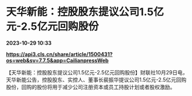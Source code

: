 # 天华新能：控股股东提议公司1.5亿元-2.5亿元回购股份

**2023-10-29 10:33**

**https://api3.cls.cn/share/article/1500431?os=web&sv=7.7.5&app=CailianpressWeb**

【天华新能：控股股东提议公司1.5亿元-2.5亿元回购股份】财联社10月29日电，天华新能公告，控股股东、实控人、董事长裴振华提议公司1.5亿元-2.5亿元回购股份，回购的股份将用于减少公司注册资本或员工持股计划或者股权激励。